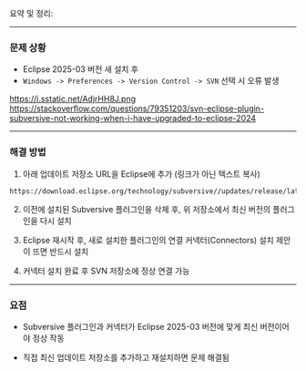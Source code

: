 

요약 및 정리:

---

### 문제 상황

- Eclipse 2025-03 버전 새 설치 후
- `Windows -> Preferences -> Version Control -> SVN` 선택 시 오류 발생

https://i.sstatic.net/AdjrHH8J.png
https://stackoverflow.com/questions/79351203/svn-eclipse-plugin-subversive-not-working-when-i-have-upgraded-to-eclipse-2024

---

### 해결 방법

1. 아래 업데이트 저장소 URL을 Eclipse에 추가 (링크가 아닌 텍스트 복사)
    

```
https://download.eclipse.org/technology/subversive//updates/release/latest
```

2. 이전에 설치된 Subversive 플러그인을 삭제 후, 위 저장소에서 최신 버전의 플러그인을 다시 설치
    
3. Eclipse 재시작 후, 새로 설치한 플러그인의 연결 커넥터(Connectors) 설치 제안이 뜨면 반드시 설치
    
4. 커넥터 설치 완료 후 SVN 저장소에 정상 연결 가능
    

---

### 요점

- Subversive 플러그인과 커넥터가 Eclipse 2025-03 버전에 맞게 최신 버전이어야 정상 작동
    
- 직접 최신 업데이트 저장소를 추가하고 재설치하면 문제 해결됨
    
